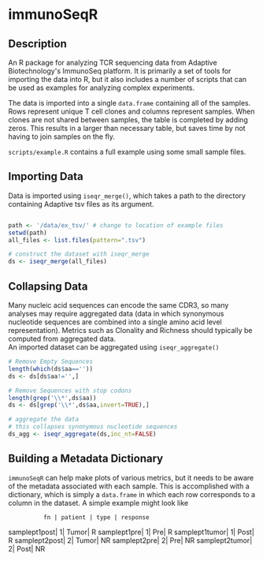 # immunoSeqR

## Description

An R package for analyzing TCR sequencing data from Adaptive Biotechnology's ImmunoSeq platform.
It is primarily a set of tools for importing the data into R, but it also includes a number of
scripts that can be used as examples for analyzing complex experiments.

The data is imported into a single `data.frame` containing all of the samples. Rows represent
unique T cell clones and columns represent samples. When clones are not shared between samples,
the table is completed by adding zeros. This results in a larger than necessary table, but saves
time by not having to join samples on the fly. 

`scripts/example.R` contains a full example using some small sample files.

## Importing Data 
Data is imported using `iseqr_merge()`, which takes a path to the directory containing Adaptive
tsv files as its argument.

```R

path <- '/data/ex_tsv/' # change to location of example files
setwd(path)
all_files <- list.files(pattern=".tsv")

# construct the dataset with iseqr_merge
ds <- iseqr_merge(all_files)
``` 

## Collapsing Data 
Many nucleic acid sequences can encode the same CDR3, so many analyses may require aggregated
data (data in which synonymous nucleotide sequences are combined into a single amino acid level
representation). Metrics such as Clonality and Richness should typically be computed from aggregated
data.  
An imported dataset can be aggregated using `iseqr_aggregate()`

```R
# Remove Empty Sequences
length(which(ds$aa==''))
ds <- ds[ds$aa!='',]

# Remove Sequences with stop codons
length(grep('\\*',ds$aa))
ds <- ds[grep('\\*',ds$aa,invert=TRUE),]

# aggregate the data
# this collapses synonymous nucleotide sequences
ds_agg <- iseqr_aggregate(ds,inc_nt=FALSE)
```  

## Building a Metadata Dictionary
`immunoSeqR` can help make plots of various metrics, but it needs to be aware of the metadata
associated with each sample. This is accomplished with a dictionary, which is simply a
`data.frame` in which each row corresponds to a column in the dataset. A simple example might
look like 

              fn | patient | type | response
  samplept1post|       1| Tumor|      R
   samplept1pre|       1|   Pre|        R
 samplept1tumor|       1|  Post|        R
  samplept2post|       2| Tumor|       NR
   samplept2pre|       2|   Pre|       NR
 samplept2tumor|       2|  Post|       NR

